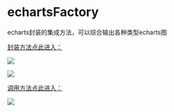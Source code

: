# echartsFactory
echarts封装的集成方法，可以综合输出各种类型echarts图

[封装方法点此进入：](https://github.com/huainanhai/echartsFactory/blob/master/public/js/echartsFactory.js)

[![](http://i.imgur.com/ntwwSKw.gif)](https://github.com/huainanhai/echartsFactory/blob/master/public/js/echartsFactory.js)

![](http://i.imgur.com/PnM9o9l.gif)

[调用方法点此进入：](https://github.com/huainanhai/echartsFactory/blob/master/public/js/e.js)

[
![](http://i.imgur.com/wZXnqdV.gif)](https://github.com/huainanhai/echartsFactory/blob/master/public/js/e.js)